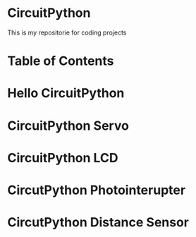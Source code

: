 # CircuitPython
This is my repositorie for coding projects 

# Table of Contents 






# Hello CircuitPython
# CircuitPython Servo 
# CircuitPython LCD
# CircutPython Photointerupter 
# CircutPython Distance Sensor 
